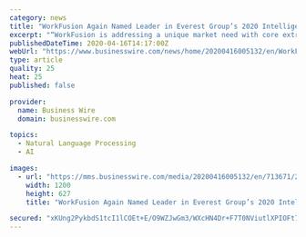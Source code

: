 ```yaml
---
category: news
title: "WorkFusion Again Named Leader in Everest Group’s 2020 Intelligent Document Processing PEAK Matrix®"
excerpt: "“WorkFusion is addressing a unique market need with core extraction and natural language processing, distinctive capabilities such as use case navigation to access pre-built solutions, use case evaluation to validate extraction process and train models, robust analytics dashboards, and integrated robotic process automation and business ..."
publishedDateTime: 2020-04-16T14:17:00Z
webUrl: "https://www.businesswire.com/news/home/20200416005132/en/WorkFusion-Named-Leader-Everest-Group’s-2020-Intelligent"
type: article
quality: 25
heat: 25
published: false

provider:
  name: Business Wire
  domain: businesswire.com

topics:
  - Natural Language Processing
  - AI

images:
  - url: "https://mms.businesswire.com/media/20200416005132/en/713671/23/WorkFusion_H_1_RGB.jpg"
    width: 1200
    height: 627
    title: "WorkFusion Again Named Leader in Everest Group’s 2020 Intelligent Document Processing PEAK Matrix®"

secured: "xKUng2PykbdS1tcI1lCOEt+E/O9WZJwGm3/WXcHN4Dr+F7T0NViutlXPIOFt7rmc1yyHURRPuhdYPyfO+ir1ipAkT2GCVOCLRhbulHad9/HRi3kEvWBDfVA17LGimR9uwGcKR4B/AQ7OYZgSDan0pZQdvQGcY73m2HkIWWolNV0P/eeLn4V0QpkyaHSPIlZ/pq3FJjTQpkKItCirqkK7YjQVMV9aFonRFGPkfYApXUjjIHQ3v7cbsXwi0iCMnoZG2IgEp3qhFn4kDBMZp8CsK1KtASDhdQlL+zdMWax3yDRpiNP/D/GapgIMZ9ysbqjiE1y9zdRjtvHyStFCo9Tu7vhSzMsE7TQOFWrRQ5X2Ym1rXFZ0hHHkw3JTv4QicQKqa4Fd4NxoPL5CChBthM8P3tb5mAFgkEsEiwT91TRex5QJ2sqEqHTlMXmfuhMNR410mjlDIjxW4zzf8oUaP5vLPikfCCNNry3107/7WxwPM0w=;99c3v8hvZccQaTWehCHPjw=="
---
```


